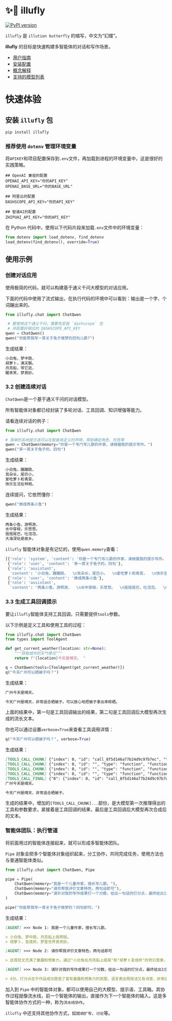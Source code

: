 # ✨🦋 illufly

[![PyPI version](https://img.shields.io/pypi/v/illufly.svg)](https://pypi.org/project/illufly/)

`illufly` 是 `illution butterfly` 的缩写，中文为“幻蝶”。

**illufly** 的目标是快速构建多智能体的对话和写作场景。

- [用户指南](https://github.com/arcstep/illufly/wiki)
- [安装配置](https://github.com/arcstep/illufly/wiki/%E5%AE%89%E8%A3%85%E6%8C%87%E5%8D%97)
- [概念解释](https://github.com/arcstep/illufly/wiki/%E6%A6%82%E5%BF%B5)
- [支持的模型列表](https://github.com/arcstep/illufly/wiki/%E6%A8%A1%E5%9E%8B%E5%88%97%E8%A1%A8)

# 快速体验

## 安装 `illufly` 包

```sh
pip install illufly
```

### 推荐使用 `dotenv` 管理环境变量

将`APIKEY`和项目配置保存到`.env`文件，再加载到进程的环境变量中，这是很好的实践策略。

```
## OpenAI 兼容的配置
OPENAI_API_KEY="你的API_KEY"
OPENAI_BASE_URL="你的BASE_URL"

## 阿里云的配置
DASHSCOPE_API_KEY="你的API_KEY"

## 智谱AI的配置
ZHIPUAI_API_KEY="你的API_KEY"
```

在 Python 代码中，使用以下代码片段来加载`.env`文件中的环境变量：

```python
from dotenv import load_dotenv, find_dotenv
load_dotenv(find_dotenv(), override=True)
```

## 使用示例

### 创建对话应用

使用极简的代码，就可以构建基于通义千问大模型的对话应用。

下面的代码中使用了流式输出，在执行代码的环境中可以看到：输出是一个字、个词蹦出来的。

```python
from illufly.chat import ChatQwen

 # 要使用这个通义千问，需要先安装 `dashscope` 包
 # 并配置好相应的 DASHSCOPE_API_KEY
qwen = ChatQwen()
qwen("你能帮我写一首关于兔子做梦的四句儿歌?")
```

生成结果：
```md
小白兔，梦中跳，  
胡萝卜，满天飘。  
月亮船，带它逛，  
醒来笑，梦真妙。
```

### 3.2 创建连续对话

`ChatQwen`是一个基于通义千问的对话模型。

所有智能体对象都已经封装了多轮对话、工具回调、知识增强等能力。

请看连续对话的例子：

```python
from illufly.chat import ChatQwen

# 简单的系统提示语可以在智能体定义时声明，帮助确定角色、任务等
qwen = ChatQwen(memory="你是一个专门写儿歌的作家，请根据我的提示写作。")
qwen("来一首关于兔子的，四句")
```

生成结果：
```md
小白兔，蹦蹦跳，  
耳朵长，尾巴小。  
爱吃萝卜和青菜，  
快乐生活在林梢。
```

连续提问，它依然懂你：
```python
qwen("换成两条小鱼")
```

生成结果：
```md
两条小鱼，游啊游，  
水中穿梭，乐悠悠。  
摇摇尾巴，吐泡泡，  
大海深处是故乡。
```

`illufly` 智能体对象是有记忆的，使用`qwen.memory`查看：

```python
[{'role': 'system', 'content': '你是一个专门写儿歌的作家，请根据我的提示写作。'},
 {'role': 'user', 'content': '来一首关于兔子的，四句'},
 {'role': 'assistant',
  'content': '小白兔，蹦蹦跳，  \n耳朵长，尾巴小。  \n爱吃萝卜和青菜，  \n快乐生活在林梢。'},
 {'role': 'user', 'content': '换成两条小鱼'},
 {'role': 'assistant',
  'content': '两条小鱼，游啊游，  \n水中穿梭，乐悠悠。  \n摇摇尾巴，吐泡泡，  \n大海深处是故乡。'}]
```

### 3.3 生成工具回调提示

要让`illufly`智能体支持工具回调，只需要提供`tools`参数。

以下示例是定义工具和使用工具的过程：
```python
from illufly.chat import ChatQwen
from types import ToolAgent

def get_current_weather(location: str=None):
    """获取城市的天气情况"""
    return f"{location}今天是晴天。 "

q = ChatQwen(tools=[ToolAgent(get_current_weather)])
q("今天广州可以晒被子吗？")
```

生成结果：

```md
广州今天是晴天。 

今天广州是晴天，非常适合晒被子。可以放心地把被子拿出来晾晒。
```

上面的结果中，第一句是工具回调输出的结果，第二句是工具回调后大模型再次生成的流长文本。

你也可以通过设置`verbose=True`来查看工具调用详情：

```python
q("今天广州可以晒被子吗？", verbose=True)
```

生成结果：

```md
[TOOLS_CALL_CHUNK] {"index": 0, "id": "call_8f5d146a77b24d9c97b7ec", "type": "function", "function": {"name": "get_current_weather", "arguments": ""}}
[TOOLS_CALL_CHUNK] {"index": 0, "id": "", "type": "function", "function": {"arguments": "{\"location\": \""}}
[TOOLS_CALL_CHUNK] {"index": 0, "id": "", "type": "function", "function": {"arguments": "广州\"}"}}
[TOOLS_CALL_CHUNK] {"index": 0, "id": "", "type": "function", "function": {}}
[TOOLS_CALL_FINAL] {"0": {"index": 0, "id": "call_8f5d146a77b24d9c97b7ec", "type": "function", "function": {"name": "get_current_weather", "arguments": "{\"location\": \"广州\"}"}}}
广州今天是晴天。 

今天广州是晴天，非常适合晒被子。
```

生成的结果中，增加的`[TOOLS_CALL_CHUNK]...`部份，是大模型第一次推理得出的工具和参数要求，紧接着是工具回调的结果，最后是工具回调后大模型再次合成后的文本。

### 智能体团队：执行管道

将前面用过的智能体连接起来，就可以形成多智能体团队。

`Pipe` 对象会把多个智能体对象组织起来，分工协作，共同完成任务，使用方法也与普通智能体类似。

```python
from illufly.chat import ChatQwen, Pipe

pipe = Pipe(
    ChatQwen(memory="我是一个儿童作家，擅长写儿歌。"),
    ChatQwen(memory="请你帮我评价文章特色，两句话即可"),
    ChatQwen(memory="请针对我的写作成果打一个分数，给出一句话的打分点，最终给出1分至5分")
)

pipe("你能帮我写一首关于兔子做梦的？四句即可。")
```

生成结果：

```md
[AGENT] >>> Node 1: 我是一个儿童作家，擅长写儿歌。

> 小白兔，梦中跳，月亮船上摇啊摇。
> 胡萝卜，变成桥，梦里世界真奇妙。

[AGENT] >>> Node 2: 请你帮我评价文章特色，两句话即可

> 这首短文充满了童趣和想象力，通过"小白兔在月亮船上摇晃"和"胡萝卜变成桥"的奇幻意象，展现了梦境的奇妙与无尽创意，语言简洁，富有诗意，非常适合儿童阅读，激发他们的想象空间。

[AGENT] >>> Node 3: 请针对我的写作成果打一个分数，给出一句话的打分点，最终给出1分至5分

> 4分。打分点在于作品成功营造了富有童趣和想象力的氛围，语言表达既简洁又有诗意，非常适合儿童阅读，但在内容深度或情节构建上还有提升空间。
```

加入到 `Pipe` 中的智能体对象，都可以使用自己的大模型、提示语、工具箱。其协作过程就像流水线，前一个智能体的输出，直接作为下一个智能体的输入。这是多智能体协作方式的一种，称为`流水线协作`。

`illufly` 中还支持其他协作方式，如`提纲扩写`、`讨论`等。

